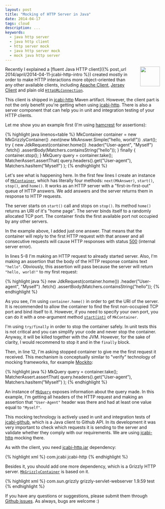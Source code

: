 ```yaml
---
layout: post
title: "Mocking of HTTP Server in Java"
date: 2014-04-17
tags: cloud
description: ...
keywords:
  - java http server
  - java http client
  - http server mock
  - java http server mock
  - mock java http server
---
```


<img src="http://img.jcabi.com/logo-square.png"
  style="width: 64px; height:64px; float: right; margin-left: 2em;"/>

Recently I explained a
[fluent Java HTTP client]({% post_url 2014/april/2014-04-11-jcabi-http-intro %})
created mostly in order to make HTTP interactions
more object-oriented than any other available clients,
including
[Apache Client](http://hc.apache.org/httpclient-3.x/),
[Jersey Client](https://jersey.java.net/documentation/latest/client.html)
and plain old
[`HttpURLConnection`](http://docs.oracle.com/javase/7/docs/api/java/net/HttpURLConnection.html).

This client is shipped in [jcabi-http](http://http.jcabi.com)
Maven artifact. However, the client part is not the only benefit
you're getting when using [jcabi-http](http://http.jcabi.com). There
is also a server component that can help you in unit and integration
testing of your HTTP clients.

Let me show you an example first (I'm using
[hamcrest](http://hamcrest.org/JavaHamcrest/) for assertions):

{% highlight java linenos=table %}
MkContainer container = new MkGrizzlyContainer()
  .next(new MkAnswer.Simple("hello, world!"))
  .start();
try {
  new JdkRequest(container.home())
    .header("User-agent", "Myself")
    .fetch()
    .assertBody(Matchers.containsString("hello"));
} finally {
  container.stop();
}
MkQuery query = container.take();
MatcherAssert.assertThat(
  query.headers().get("User-agent"),
  Matchers.hasItem("Myself")
);
{% endhighlight %}

Let's see what is happening here. In the first few lines I
create an instance of [`MkContainer`](http://http.jcabi.com/apidocs-1.1/com/jcabi/http/mock/MkContainer.html),
which has literally four
methods: `next(MkAnswer)`, `start()`, `stop()`, and `home()`. It works
as an HTTP server with a "first-in-first-out" queue
of HTTP answers. We add answers
and the server returns them in response to HTTP requests.

The server starts on `start()` call and stops on `stop()`. Its
method `home()` returns an URI of it's "home page". The server
binds itself to a randomly allocated TCP port. The container
finds the first available port not occupied by any other servers.

In the example above, I added just one answer. That means that
the container will reply to the first HTTP request with that
answer and all consecutive requests will cause HTTP responses with
status [500](http://www.w3.org/Protocols/rfc2616/rfc2616-sec10.html)
(internal server error).

In lines 5-8 I'm making an HTTP request to already started server.
Also, I'm making an assertion that the body of the HTTP response
contains text `"hello"`. Obviously, this assertion will pass because
the server will return `"hello, world!"` to my first request:

{% highlight java %}
new JdkRequest(container.home())
  .header("User-agent", "Myself")
  .fetch()
  .assertBody(Matchers.containsString("hello"));
{% endhighlight %}

As you see, I'm using `container.home()` in order to get the URI of
the server. It is recommended to allow the container to find the
first non-occupied TCP port and bind itself to it. However, if you
need to specify your own port, you can do it with a one-argument
method [`start(int)`](http://http.jcabi.com/apidocs-1.3/com/jcabi/http/mock/MkContainer.html#start%28int%29)
of `MkContainer`.

I'm using `try/finally` in order to stop the container safely. In unit
tests this is not critical and you can simplify your code and never
stop the container. Anyway, it will be killed together with the JVM. However,
for the sake of clarity, I would recommend to stop it and in the `finally` block.

Then, in line 12, I'm asking stopped container to give me the first
request it received. This mechanism is conceptually similar to "verify"
technology of mocking frameworks, for example
[Mockito](http://docs.mockito.googlecode.com/hg/org/mockito/Mockito.html#4):

{% highlight java %}
MkQuery query = container.take();
MatcherAssert.assertThat(
  query.headers().get("User-agent"),
  Matchers.hasItem("Myself")
);
{% endhighlight %}

An instance of [`MkQuery`](http://http.jcabi.com/apidocs-1.3/com/jcabi/http/mock/MkQuery.html)
exposes information about the query made. In this example, I'm getting
all headers of the HTTP request and making an assertion that `"User-Agent"`
header was there and had at least one value equal to `"Myself"`.

This mocking technology is actively used in unit and integration
tests of [jcabi-github](http://github.com/jcabi/jcabi-github), which is
a Java client to Github API. In its development it was very important
to check which requests it is sending to the server and validate whether
they comply with our requirements. We are using
[jcabi-http](http://http.jcabi.com) mocking there.

As with the client, you need
[jcabi-http.jar](`http://repo1.maven.org/maven2/com/jcabi/jcabi-http`) dependency:

{% highlight xml %}
<dependency>
  <groupId>com.jcabi</groupId>
  <artifactId>jcabi-http</artifactId>
  <version><!-- check http://http.jcabi.com --></version>
</dependency>
{% endhighlight %}

Besides it, you should add one more dependency, which is a Grizzly HTTP server.
[`MkGrizzlyContainer`](http://http.jcabi.com/apidocs-1.3/com/jcabi/http/mock/MkGrizzlyContainer.html) is based on it.

{% highlight xml %}
<dependency>
  <groupId>com.sun.grizzly</groupId>
  <artifactId>grizzly-servlet-webserver</artifactId>
  <version>1.9.59</version>
  <scope>test</scope>
</dependency>
{% endhighlight %}

If you have any questions or suggestions, please submit them through
[Github issues](http://github.com/jcabi/jcabi-http/issues).
As always, bugs are welcome :)
